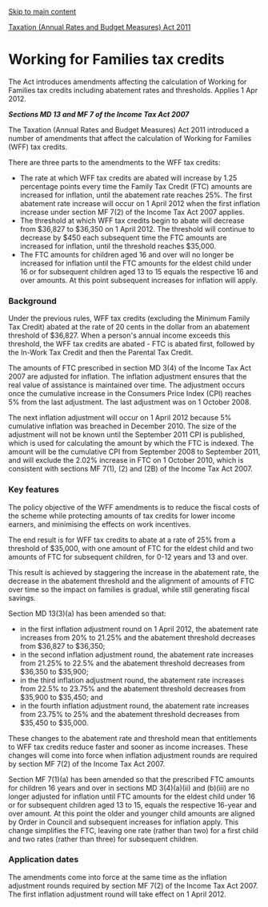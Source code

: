[Skip to main content](#main-content-tt)

[Taxation (Annual Rates and Budget Measures) Act 2011](/new-legislation/act-articles/taxation-annual-rates-and-budget-measures-act-2011 "Taxation (Annual Rates and Budget Measures) Act 2011")

Working for Families tax credits
================================

The Act introduces amendments affecting the calculation of Working for Families tax credits including abatement rates and thresholds. Applies 1 Apr 2012.

_**Sections MD 13 and MF 7 of the Income Tax Act 2007**_

The Taxation (Annual Rates and Budget Measures) Act 2011 introduced a number of amendments that affect the calculation of Working for Families (WFF) tax credits.

There are three parts to the amendments to the WFF tax credits:

*   The rate at which WFF tax credits are abated will increase by 1.25 percentage points every time the Family Tax Credit (FTC) amounts are increased for inflation, until the abatement rate reaches 25%. The first abatement rate increase will occur on 1 April 2012 when the first inflation increase under section MF 7(2) of the Income Tax Act 2007 applies.
*   The threshold at which WFF tax credits begin to abate will decrease from $36,827 to $36,350 on 1 April 2012. The threshold will continue to decrease by $450 each subsequent time the FTC amounts are increased for inflation, until the threshold reaches $35,000.
*   The FTC amounts for children aged 16 and over will no longer be increased for inflation until the FTC amounts for the eldest child under 16 or for subsequent children aged 13 to 15 equals the respective 16 and over amounts. At this point subsequent increases for inflation will apply.

### Background

Under the previous rules, WFF tax credits (excluding the Minimum Family Tax Credit) abated at the rate of 20 cents in the dollar from an abatement threshold of $36,827. When a person's annual income exceeds this threshold, the WFF tax credits are abated - FTC is abated first, followed by the In-Work Tax Credit and then the Parental Tax Credit.

The amounts of FTC prescribed in section MD 3(4) of the Income Tax Act 2007 are adjusted for inflation. The inflation adjustment ensures that the real value of assistance is maintained over time. The adjustment occurs once the cumulative increase in the Consumers Price Index (CPI) reaches 5% from the last adjustment. The last adjustment was on 1 October 2008.

The next inflation adjustment will occur on 1 April 2012 because 5% cumulative inflation was breached in December 2010. The size of the adjustment will not be known until the September 2011 CPI is published, which is used for calculating the amount by which the FTC is indexed. The amount will be the cumulative CPI from September 2008 to September 2011, and will exclude the 2.02% increase in FTC on 1 October 2010, which is consistent with sections MF 7(1), (2) and (2B) of the Income Tax Act 2007.

### Key features

The policy objective of the WFF amendments is to reduce the fiscal costs of the scheme while protecting amounts of tax credits for lower income earners, and minimising the effects on work incentives.

The end result is for WFF tax credits to abate at a rate of 25% from a threshold of $35,000, with one amount of FTC for the eldest child and two amounts of FTC for subsequent children, for 0-12 years and 13 and over.

This result is achieved by staggering the increase in the abatement rate, the decrease in the abatement threshold and the alignment of amounts of FTC over time so the impact on families is gradual, while still generating fiscal savings.

Section MD 13(3)(a) has been amended so that:

*   in the first inflation adjustment round on 1 April 2012, the abatement rate increases from 20% to 21.25% and the abatement threshold decreases from $36,827 to $36,350;
*   in the second inflation adjustment round, the abatement rate increases from 21.25% to 22.5% and the abatement threshold decreases from $36,350 to $35,900;
*   in the third inflation adjustment round, the abatement rate increases from 22.5% to 23.75% and the abatement threshold decreases from $35,900 to $35,450; and
*   in the fourth inflation adjustment round, the abatement rate increases from 23.75% to 25% and the abatement threshold decreases from $35,450 to $35,000.

These changes to the abatement rate and threshold mean that entitlements to WFF tax credits reduce faster and sooner as income increases. These changes will come into force when inflation adjustment rounds are required by section MF 7(2) of the Income Tax Act 2007.

Section MF 7(1)(a) has been amended so that the prescribed FTC amounts for children 16 years and over in sections MD 3(4)(a)(ii) and (b)(iii) are no longer adjusted for inflation until FTC amounts for the eldest child under 16 or for subsequent children aged 13 to 15, equals the respective 16-year and over amount. At this point the older and younger child amounts are aligned by Order in Council and subsequent increases for inflation apply. This change simplifies the FTC, leaving one rate (rather than two) for a first child and two rates (rather than three) for subsequent children.

### Application dates

The amendments come into force at the same time as the inflation adjustment rounds required by section MF 7(2) of the Income Tax Act 2007. The first inflation adjustment round will take effect on 1 April 2012.